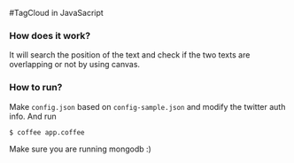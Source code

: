 #TagCloud in JavaSacript

### How does it work?
It will search the position of the text and check if the two texts are overlapping or not by using canvas.

### How to run?
Make  `config.json` based on `config-sample.json` and modify the twitter auth info.
And run

`$ coffee app.coffee`


Make sure you are running mongodb :)
